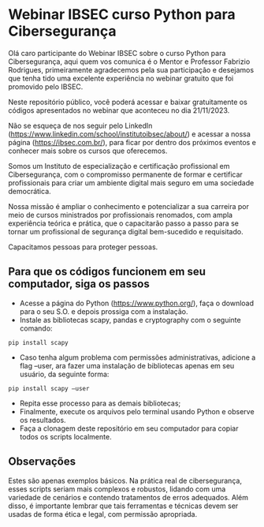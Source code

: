 # Webinar IBSEC curso Python para Cibersegurança

Olá caro participante do Webinar IBSEC sobre o curso Python para Cibersegurança, aqui quem vos comunica é o Mentor e Professor Fabrizio Rodrigues, primeiramente agradecemos pela sua participação e desejamos que tenha tido uma excelente experiência no webinar gratuito que foi promovido pelo IBSEC.

Neste repositório público, você poderá acessar e baixar gratuitamente os códigos apresentados no webinar que aconteceu no dia 21/11/2023.

Não se esqueça de nos seguir pelo LinkedIn (https://www.linkedin.com/school/institutoibsec/about/) e acessar a nossa página (https://ibsec.com.br/), para ficar por dentro dos próximos eventos e conhecer mais sobre os cursos que oferecemos.

Somos um Instituto de especialização e certificação profissional em Cibersegurança, com o compromisso permanente de formar e certificar profissionais para criar um ambiente digital mais seguro em uma sociedade democrática.

Nossa missão é ampliar o conhecimento e potencializar a sua carreira por meio de cursos ministrados por profissionais renomados, com ampla experiência teórica e prática, que o capacitarão passo a passo para se tornar um profissional de segurança digital bem-sucedido e requisitado.

Capacitamos pessoas para proteger pessoas.

## Para que os códigos funcionem em seu computador, siga os passos

- Acesse a página do Python (https://www.python.org/), faça o download para o seu S.O. e depois prossiga com a instalação.
- Instale as bibliotecas scapy, pandas e cryptography com o seguinte comando:

```pip install scapy```

- Caso tenha algum problema com permissões administrativas, adicione a flag –user, ara fazer uma instalação de bibliotecas apenas em seu usuário, da seguinte forma:

```pip install scapy –user```

- Repita esse processo para as demais bibliotecas;
- Finalmente, execute os arquivos pelo terminal usando Python e observe os resultados.
- Faça a clonagem deste repositório em seu computador para copiar todos os scripts localmente.

## Observações

Estes são apenas exemplos básicos. Na prática real de cibersegurança, esses scripts seriam mais complexos e robustos, lidando com uma variedade de cenários e contendo tratamentos de erros adequados. Além disso, é importante lembrar que tais ferramentas e técnicas devem ser usadas de forma ética e legal, com permissão apropriada.
